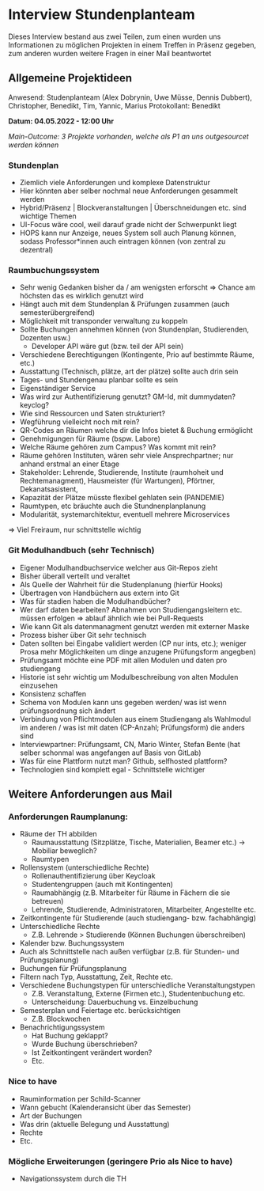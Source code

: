 # Interview Stundenplanteam

Dieses Interview bestand aus zwei Teilen, zum einen wurden uns Informationen zu möglichen Projekten in einem Treffen in Präsenz gegeben, zum anderen wurden weitere Fragen in einer Mail beantwortet

## Allgemeine Projektideen

Anwesend: Studenplanteam (Alex Dobrynin, Uwe Müsse, Dennis Dubbert), Christopher, Benedikt, Tim, Yannic, Marius
Protokollant: Benedikt

**Datum: 04.05.2022 - 12:00 Uhr**

_Main-Outcome: 3 Projekte vorhanden, welche als P1 an uns outgesourcet werden können_

### Stundenplan

- Ziemlich viele Anforderungen und komplexe Datenstruktur
- Hier könnten aber selber nochmal neue Anforderungen gesammelt werden
- Hybrid/Präsenz | Blockveranstaltungen | Überschneidungen etc. sind wichtige Themen
- UI-Focus wäre cool, weil darauf grade nicht der Schwerpunkt liegt
- HOPS kann nur Anzeige, neues System soll auch Planung können, sodass Professor\*innen auch eintragen können (von zentral zu dezentral)

### Raumbuchungssystem

- Sehr wenig Gedanken bisher da / am wenigsten erforscht ⇒ Chance am höchsten das es wirklich genutzt wird
- Hängt auch mit dem Stundenplan & Prüfungen zusammen (auch semesterübergreifend)
- Möglichkeit mit transponder verwaltung zu koppeln
- Sollte Buchungen annehmen können (von Stundenplan, Studierenden, Dozenten usw.)
  - Developer API wäre gut (bzw. teil der API sein)
- Verschiedene Berechtigungen (Kontingente, Prio auf bestimmte Räume, etc.)
- Ausstattung (Technisch, plätze, art der plätze) sollte auch drin sein
- Tages- und Stundengenau planbar sollte es sein
- Eigenständiger Service
- Was wird zur Authentifizierung genutzt? GM-Id, mit dummydaten? keyclog?
- Wie sind Ressourcen und Saten strukturiert?
- Wegführung vielleicht noch mit rein?
- QR-Codes an Räumen welche dir die Infos bietet & Buchung ermöglicht
- Genehmigungen für Räume (bspw. Labore)
- Welche Räume gehören zum Campus? Was kommt mit rein?
- Räume gehören Instituten, wären sehr viele Ansprechpartner; nur anhand erstmal an einer Etage
- Stakeholder: Lehrende, Studierende, Institute (raumhoheit und Rechtemanagment), Hausmeister (für Wartungen), Pförtner, Dekanatsasistent,
- Kapazität der Plätze müsste flexibel gehlaten sein (PANDEMIE)
- Raumtypen, etc bräuchte auch die Stundnenplanplanung
- Modularität, systemarchitektur, eventuell mehrere Microservices

=> Viel Freiraum, nur schnittstelle wichtig

### Git Modulhandbuch (sehr Technisch)

- Eigener Modulhandbuchservice welcher aus Git-Repos zieht
- Bisher überall verteilt und veraltet
- Als Quelle der Wahrheit für die Studenplanung (hierfür Hooks)
- Übertragen von Handbüchern aus extern into Git
- Was für stadien haben die Modulhandbücher?
- Wer darf daten bearbeiten? Abnahmen von Studiengangsleitern etc. müssen erfolgen ⇒ ablauf ähnlich wie bei Pull-Requests
- Wie kann Git als datenmanagment genutzt werden mit externer Maske
- Prozess bisher über Git sehr technisch
- Daten sollten bei Eingabe validiert werden (CP nur ints, etc.); weniger Prosa mehr Möglichkeiten um dinge anzugene Prüfungsform angegben)
- Prüfungsamt möchte eine PDF mit allen Modulen und daten pro studiengang
- Historie ist sehr wichtig um Modulbeschreibung von alten Modulen einzusehen
- Konsistenz schaffen
- Schema von Modulen kann uns gegeben werden/ was ist wenn prüfungsordnung sich ändert
- Verbindung von Pflichtmodulen aus einem Studiengang als Wahlmodul im anderen / was ist mit daten (CP-Anzahl; Prüfungsform) die anders sind
- Interviewpartner: Prüfungsamt, CN, Mario Winter, Stefan Bente (hat selber schonmal was angefangen auf Basis von GitLab)
- Was für eine Plattform nutzt man? Github, selfhosted plattform?
- Technologien sind komplett egal - Schnittstelle wichtiger

## Weitere Anforderungen aus Mail

### Anforderungen Raumplanung:

- Räume der TH abbilden
  - Raumausstattung (Sitzplätze, Tische, Materialien, Beamer etc.) -> Mobiliar beweglich?
  - Raumtypen
- Rollensystem (unterschiedliche Rechte)
  - Rollenauthentifizierung über Keycloak
  - Studentengruppen (auch mit Kontingenten)
  - Raumabhängig (z.B. Mitarbeiter für Räume in Fächern die sie betreuen)
  - Lehrende, Studierende, Administratoren, Mitarbeiter, Angestellte etc.
- Zeitkontingente für Studierende (auch studiengang- bzw. fachabhängig)
- Unterschiedliche Rechte
  - Z.B. Lehrende > Studierende (Können Buchungen überschreiben)
- Kalender bzw. Buchungssystem
- Auch als Schnittstelle nach außen verfügbar (z.B. für Stunden- und Prüfungsplanung)
- Buchungen für Prüfungsplanung
- Filtern nach Typ, Ausstattung, Zeit, Rechte etc.
- Verschiedene Buchungstypen für unterschiedliche Veranstaltungstypen
  - Z.B. Veranstaltung, Externe (Firmen etc.), Studentenbuchung etc.
  - Unterscheidung: Dauerbuchung vs. Einzelbuchung
- Semesterplan und Feiertage etc. berücksichtigen
  - Z.B. Blockwochen
- Benachrichtigungssystem
  - Hat Buchung geklappt?
  - Wurde Buchung überschrieben?
  - Ist Zeitkontingent verändert worden?
  - Etc.

### Nice to have

- Rauminformation per Schild-Scanner
- Wann gebucht (Kalenderansicht über das Semester)
- Art der Buchungen
- Was drin (aktuelle Belegung und Ausstattung)
- Rechte
- Etc.

### Mögliche Erweiterungen (geringere Prio als Nice to have)

- Navigationssystem durch die TH
